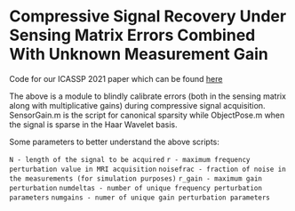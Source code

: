 # Compressive Signal Recovery Under Sensing Matrix Errors Combined With Unknown Measurement Gain

Code for our ICASSP 2021 paper which can be found [here](https://ieeexplore.ieee.org/abstract/document/9413470)

The above is a module to blindly calibrate errors (both in the sensing matrix along with multiplicative gains) during compressive signal acquisition. SensorGain.m is the script for canonical sparsity while ObjectPose.m when the signal is sparse in the Haar Wavelet basis.

Some parameters to better understand the above scripts:

`
N - length of the signal to be acquired
`
`
r - maximum frequency perturbation value in MRI acquisition
`
`
noisefrac - fraction of noise in the measurements (for simulation purposes)
`
`
r_gain - maximum gain perturbation
`
`
numdeltas - number of unique frequency perturbation parameters
`
`
numgains - numer of unique gain perturbation parameters
`
